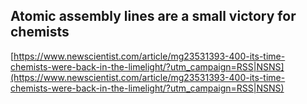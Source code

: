 ## Atomic assembly lines are a small victory for chemists
  
  [https://www.newscientist.com/article/mg23531393-400-its-time-chemists-were-back-in-the-limelight/?utm_campaign=RSS|NSNS](https://www.newscientist.com/article/mg23531393-400-its-time-chemists-were-back-in-the-limelight/?utm_campaign=RSS|NSNS)